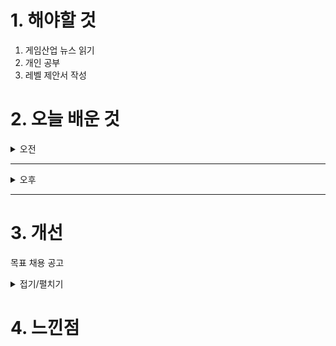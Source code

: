 
# 1. 해야할 것

1. 게임산업 뉴스 읽기 
2. 개인 공부  
3. 레벨 제안서 작성



# 2. 오늘 배운 것

<details>
<summary>오전</summary>

## 오늘의 뉴스
### [기사: 슈퍼센트 채용](https://www.inven.co.kr/webzine/news/?news=302314)
![image](https://github.com/user-attachments/assets/779fb280-b2bb-4626-b82f-0f135e9cac0e)
```
상반기 채용공고가 올라오고 있다.
선택과 집중의 시간이다.
```

</details>

****

<details>
<summary>오후</summary>

## 제안서 작성

### 언리얼 팁
### G
그리드 값 숨기기

![image](https://github.com/user-attachments/assets/66e90381-a628-4ba4-bf0f-105e6da7733d)

![image](https://github.com/user-attachments/assets/2280ae1f-cda1-452d-a977-7283f407f12c)

### alt + F
포스트프로세스 볼륨 숨기기

![image](https://github.com/user-attachments/assets/ca42a52b-367a-45a5-8ac6-e8c4a399a39e)

![image](https://github.com/user-attachments/assets/512e1670-8b1b-42d7-98c7-72cb8a686731)

### 입력키
```
**기존**

- 뷰포트 확대 : F10, F11
- 뷰포트 위치 저장 : Ctrl +숫자
- 뷰포트 저장된 위치로 이동 : 숫자
- 그룹 or 리그룹 : Ctrl + G
- 언그룹 : Shift + G
- 선택된 액터 붙이기 : Alt + B → 마지막에 선택한 게 대빵으로 되는 것. 나머지 전부 어태치.
- 위치 그리드 스냅값 조절 : [ , ]
- 게임 뷰 : G / 게임에서 보이는 대로 표시
- Gizmo 확대 및 축소(expand, shrink transform widget) : Alt + [ , ]
- 투명 머티리얼 클릭되게 하기 : T
- Post Process Bloom 꺼짐 : alt + F → 선명하게 작업 가능
```
</details>

****


# 3. 개선
목표 채용 공고

<details>
<summary>접기/펼치기</summary>

![image](https://github.com/user-attachments/assets/20a1b919-21ee-4627-be48-4455dd8cccb3)

## 레벨 구상
[유튜브: 오버킬 시나리오 시연](https://www.youtube.com/watch?v=r1ylKBzTy9g)

[유튜브: 오버킬 정예 시연](https://www.youtube.com/watch?v=33MR3MifGbU)

[나무위키: 오버킬](https://namu.wiki/w/%ED%94%84%EB%A1%9C%EC%A0%9D%ED%8A%B8%20%EC%98%A4%EB%B2%84%ED%82%AC)
</details>



# 4. 느낀점
